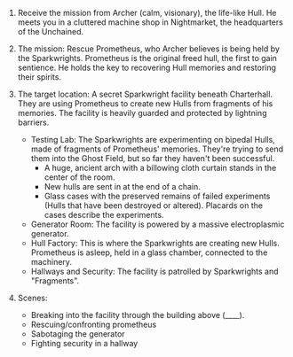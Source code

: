 1. Receive the mission from Archer (calm, visionary), the life-like Hull. He meets you in a cluttered machine shop in Nightmarket, the headquarters of the Unchained.

2. The mission: Rescue Prometheus, who Archer believes is being held by the Sparkwrights. Prometheus is the original freed hull, the first to gain sentience. He holds the key to recovering Hull memories and restoring their spirits.

3. The target location: A secret Sparkwright facility beneath Charterhall. They are using Prometheus to create new Hulls from fragments of his memories. The facility is heavily guarded and protected by lightning barriers.
   - Testing Lab: The Sparkwrights are experimenting on bipedal Hulls, made of fragments of Prometheus' memories. They're trying to send them into the Ghost Field, but so far they haven't been successful.
     - A huge, ancient arch with a billowing cloth curtain stands in the center of the room.
     - New hulls are sent in at the end of a chain.
     - Glass cases with the preserved remains of failed experiments (Hulls that have been destroyed or altered). Placards on the cases describe the experiments.
   - Generator Room: The facility is powered by a massive electroplasmic generator.
   - Hull Factory: This is where the Sparkwrights are creating new Hulls. Prometheus is asleep, held in a glass chamber, connected to the machinery.
   - Hallways and Security: The facility is patrolled by Sparkwrights and "Fragments".
   
4. Scenes:
   - Breaking into the facility through the building above (____).
   - Rescuing/confronting prometheus
   - Sabotaging the generator
   - Fighting security in a hallway